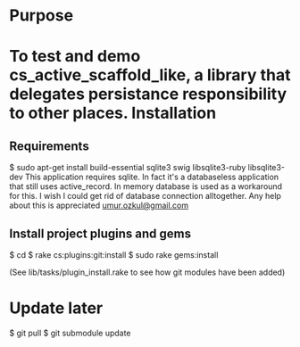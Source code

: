 Purpose
=======
To test and demo cs_active_scaffold_like, a library that delegates persistance responsibility to other places.
Installation
============
Requirements
------------
$ sudo apt-get install build-essential sqlite3 swig libsqlite3-ruby libsqlite3-dev
This application requires sqlite. In fact it's a databaseless application that still uses active_record.
In memory database is used as a workaround for this.
I wish I could get rid of database connection alltogether.
Any help about this is appreciated <umur.ozkul@gmail.com>

Install project plugins and gems
-----------------------------------
$ cd <ProjectRoot>
$ rake cs:plugins:git:install
$ sudo rake gems:install

(See lib/tasks/plugin_install.rake to see how git modules have been added)

Update later
============
$ git pull
$ git submodule update
